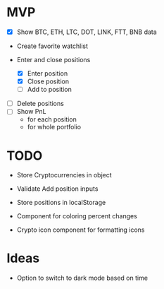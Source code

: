 # MVP

- [X] Show BTC, ETH, LTC, DOT, LINK, FTT, BNB data
- Create favorite watchlist

- Enter and close positions
  - [X] Enter position
  - [X] Close position
  - [ ] Add to position
- [ ] Delete positions
- [ ] Show PnL
  - for each position
  - for whole portfolio

# TODO

- Store Cryptocurrencies in object

- Validate Add position inputs

- Store positions in localStorage

- Component for coloring percent changes
- Crypto icon component for formatting icons

# Ideas

- Option to switch to dark mode based on time
